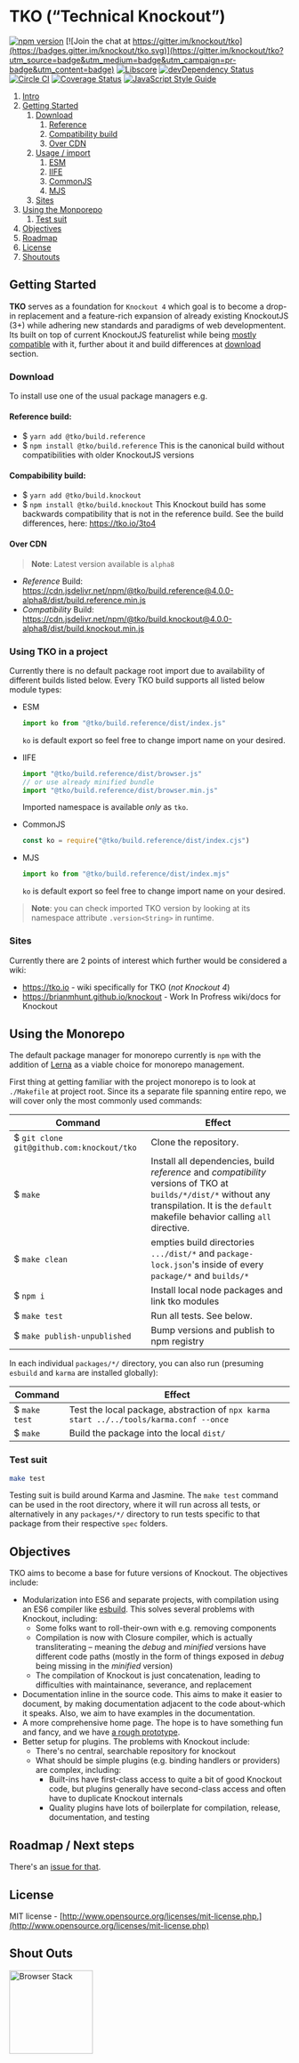 
# TKO (“Technical Knockout”) <a id="intro"></a>

[![npm version](https://badge.fury.io/js/tko.svg)](https://badge.fury.io/js/tko)
[![Join the chat at https://gitter.im/knockout/tko](https://badges.gitter.im/knockout/tko.svg)](https://gitter.im/knockout/tko?utm_source=badge&utm_medium=badge&utm_campaign=pr-badge&utm_content=badge)
[![Libscore](https://img.shields.io/libscore/s/ko.svg)](http://libscore.com/#ko)
[![devDependency Status](https://david-dm.org/knockout/tko/dev-status.svg)](https://david-dm.org/knockout/tko#info=devDependencies)
[![Circle CI](https://circleci.com/gh/knockout/tko.svg?style=shield)](https://circleci.com/gh/knockout/tko)
[![Coverage Status](https://coveralls.io/repos/knockout/tko/badge.svg?branch=master&service=github)](https://coveralls.io/github/knockout/tko?branch=master)
[![JavaScript Style Guide](https://img.shields.io/badge/code_style-standard-brightgreen.svg)](https://standardjs.com)

<!-- [![Sauce Test Status](https://saucelabs.com/browser-matrix/tko.svg)](https://saucelabs.com/u/tko) -->

1. [Intro](#intro)
2. [Getting Started](#getting-started)
    1. [Download](#download)
        1. [Reference](#download-reference)
        2. [Compatibility build](#download-compatibility)
        3. [Over CDN](#download-cdn)
    2. [Usage / import](#usage)
        1. [ESM](#imports-esm)
        2. [IIFE](#imports-iife)
        3. [CommonJS](#imports-cjs)
        4. [MJS](#imports-mjs)
    3. [Sites](#sites)
3. [Using the Monporepo](#monorepo)
    1. [Test suit](#tests)
4. [Objectives](#objectives)
5. [Roadmap](#roadmap)
6. [License](#license)
7. [Shoutouts](#shoutouts)


## Getting Started <a id="getting-started"></a>

<!-- how it can house original KO monorepo, if the goal of TKO is not KO -->
<!-- **TKO** houses the monorepo of [Knockout](https://github.com/knockout/knockout). -->
**TKO** serves as a foundation for `Knockout 4` which goal is to become a drop-in replacement and a feature-rich expansion of already existing KnockoutJS (3+) while adhering new standards and paradigms of web developmentent. Its built on top of current KnockoutJS featurelist while being [mostly compatible](https://www.tko.io/3to4) with it, further about it and build differences at [download](#download) section.


### Download <a id="download"></a>
To install use one of the usual package managers e.g.

#### Reference build: <a id="download-reference"></a>
- $ `yarn add @tko/build.reference`
- $ `npm install @tko/build.reference`
This is the canonical build without compatibilities with older KnockoutJS versions

#### Compabibility build: <a id="download-compatibility"></a>
- $ `yarn add @tko/build.knockout`
- $ `npm install @tko/build.knockout`
This Knockout build has some backwards compatibility that is not in the reference build. See the build differences, here: https://tko.io/3to4

#### Over CDN <a id="download-cdn"></a>
> **Note**: Latest version available is `alpha8`

- *Reference* Build: https://cdn.jsdelivr.net/npm/@tko/build.reference@4.0.0-alpha8/dist/build.reference.min.js
- *Compatibility* Build: https://cdn.jsdelivr.net/npm/@tko/build.knockout@4.0.0-alpha8/dist/build.knockout.min.js


### Using TKO in a project <a id="usage"></a>
Currently there is no default package root import due to availability of different builds listed below. Every TKO build supports all listed below module types:

* ESM <a id="imports-esm"></a>

  ```js
  import ko from "@tko/build.reference/dist/index.js"
  ```

  `ko` is default export so feel free to change import name on your desired.

* IIFE <a id="imports-iife"></a>

  ```js
  import "@tko/build.reference/dist/browser.js"
  // or use already minified bundle
  import "@tko/build.reference/dist/browser.min.js"
  ```

  Imported namespace is available *only* as `tko`.

* CommonJS <a id="imports-cjs"></a>

  ```js
  const ko = require("@tko/build.reference/dist/index.cjs")
  ```

* MJS <a id="imports-mjs"></a>

  ```js
  import ko from "@tko/build.reference/dist/index.mjs"
  ```

  `ko` is default export so feel free to change import name on your desired.

> **Note**: you can check imported TKO version by looking at its namespace attribute `.version<String>` in runtime.


### Sites <a id="sites"></a>

Currently there are 2 points of interest which further would be considered a wiki:
- https://tko.io - wiki specifically for TKO (*not Knockout 4*)
- https://brianmhunt.github.io/knockout - Work In Profress wiki/docs for Knockout


## Using the Monorepo <a id="monorepo"></a>

The default package manager for monorepo currently is `npm` with the addition of [Lerna](https://lerna.js.org/docs/getting-started) as a viable choice for monorepo management.

First thing at getting familiar with the project monorepo is to look at `./Makefile` at project root. Since its a separate file spanning entire repo, we will cover only the most commonly used commands:

| Command | Effect |
| ------- | ------ |
| $ `git clone git@github.com:knockout/tko` | Clone the repository.
| $ `make` | Install all dependencies, build *reference* and *compatibility* versions of TKO at `builds/*/dist/*` without any transpilation. It is the `default` makefile behavior calling `all` directive.
| $ `make clean` | empties build directories `.../dist/*` and `package-lock.json`'s inside of every `package/*` and `builds/*`
| $ `npm i` | Install local node packages and link tko modules
| $ `make test` | Run all tests. See below.
| $ `make publish-unpublished` | Bump versions and publish to npm registry

In each individual `packages/*/` directory, you can also run (presuming `esbuild` and `karma` are installed globally):

| Command | Effect |
| --- | --- |
| $ `make test` | Test the local package, abstraction of `npx karma start ../../tools/karma.conf --once`
| $ `make` | Build the package into the local `dist/`


### Test suit <a id="tests"></a>

```sh
make test
```

Testing suit is build around Karma and Jasmine. The `make test` command can be used in the root directory, where it will run across all tests, or alternatively in any `packages/*/` directory to run tests specific to that package from their respective `spec` folders.


## Objectives <a id="objectives"></a>

TKO aims to become a base for future versions of Knockout.  The objectives include:

- Modularization into ES6 and separate projects, with compilation using an ES6 compiler like [esbuild](https://esbuild.github.io/).  This solves several problems with Knockout, including:
  - Some folks want to roll-their-own with e.g. removing components
  - Compilation is now with Closure compiler, which is actually transliterating – meaning the *debug* and *minified* versions have different code paths (mostly in the form of things exposed in *debug* being missing in the *minified* version)
  - The compilation of Knockout is just concatenation, leading to difficulties with maintainance, severance, and replacement
- Documentation inline in the source code.  This aims to make it easier to document, by making documentation adjacent to the code about-which it speaks.  Also, we aim to have examples in the documentation.
- A more comprehensive home page.  The hope is to have something fun and fancy, and we have [a rough prototype](http://brianmhunt.github.io/knockout).
- Better setup for plugins.  The problems with Knockout include:
  - There's no central, searchable repository for knockout
  - What should be simple plugins (e.g. binding handlers or providers) are complex, including:
    - Built-ins have first-class access to quite a bit of good Knockout code, but plugins generally have second-class access and often have to duplicate Knockout internals
    - Quality plugins have lots of boilerplate for compilation, release, documentation, and testing


## Roadmap / Next steps <a id="roadmap"></a>

There's an [issue for that](https://github.com/knockout/tko/issues/1).


## License <a id="license"></a>

MIT license - [http://www.opensource.org/licenses/mit-license.php.](http://www.opensource.org/licenses/mit-license.php)

## Shout Outs <a id="shotouts"></a>

<div>
  <a href='http://browserstack.com'>
    <img height=150px src='https://p3.zdusercontent.com/attachment/1015988/gTNrZ9vPjL8ThUHOWP7ucklJi?token=eyJhbGciOiJkaXIiLCJlbmMiOiJBMTI4Q0JDLUhTMjU2In0..HkCKDttXKDSGFoV5uaMPQA.ha9NDy63mjLKFcyNeib70TCkqfY0dcwiFwDYpZ8s5h75o-e1_cLjPAHlOUEwvKAbfMUaa1XpOL5F9AQd_B4iyc6JbgvKoKBxxe12aaOdfWFccP7r9iQ2Os6myiqBpP79prDXqFPMSAkF8ybzhVqCnWzxmK-Wvkbav-DGPZm3oS2IPD9ueIvf46bggFsikQhf1pjS5fgmzo07yi9Cf5SzA8zIKAjKX1RKQeFXOhBwxRfh_5SbJprfEZMnKBnGuO_qzP2fsK3BvxbyBKpIEWFdnA.t10i3BbyEpGtFVgyGbvQfw' alt='Browser Stack' />
  </a>
<div>
